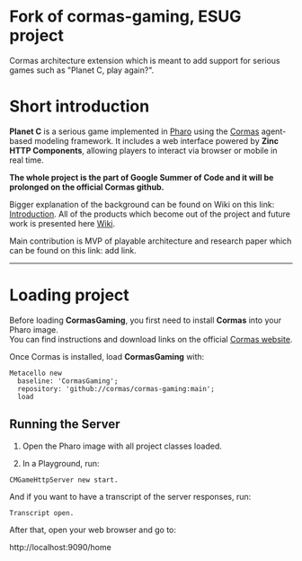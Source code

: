 # Fork of cormas-gaming, ESUG project
Cormas architecture extension which is meant to add support for serious games such as "Planet C, play again?". 

# Short introduction

**Planet C** is a serious game implemented in [Pharo](https://pharo.org/) using the [Cormas](https://cormas.org/#/) agent-based modeling framework. It includes a web interface powered by **Zinc HTTP Components**, allowing players to interact via browser or mobile in real time.

**The whole project is the part of Google Summer of Code and it will be prolonged on the official Cormas github.**

Bigger explanation of the background can be found on Wiki on this link: [Introduction](https://github.com/jodz4k/cormas-gaming/wiki/Introduction).
All of the products which become out of the project and future work is presented here [Wiki](https://github.com/jodz4k/cormas-gaming/wiki).

Main contribution is MVP of playable architecture and research paper which can be found on this link: add link.

---

# Loading project 

Before loading **CormasGaming**, you first need to install **Cormas** into your Pharo image.  
You can find instructions and download links on the official [Cormas website](https://cormas.org/#/).  

Once Cormas is installed, load **CormasGaming** with:  

```smalltalk
Metacello new
  baseline: 'CormasGaming';
  repository: 'github://cormas/cormas-gaming:main';
  load
```

## Running the Server  

1. Open the Pharo image with all project classes loaded.  

2. In a Playground, run:  

```smalltalk
CMGameHttpServer new start.
```
And if you want to have a transcript of the server responses, run:

```smalltalk
Transcript open.
```
After that, open your web browser and go to:

http://localhost:9090/home



